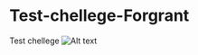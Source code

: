 # Test-chellege-Forgrant
Test chellege
![Alt text](https://github.com/LepilovAlexander/Test-chellege-Forgrant/blob/bb611ed5b60c95c5ef1503102c2c9f738d56ab18/challange.jpg?raw=true "Optional Title")
